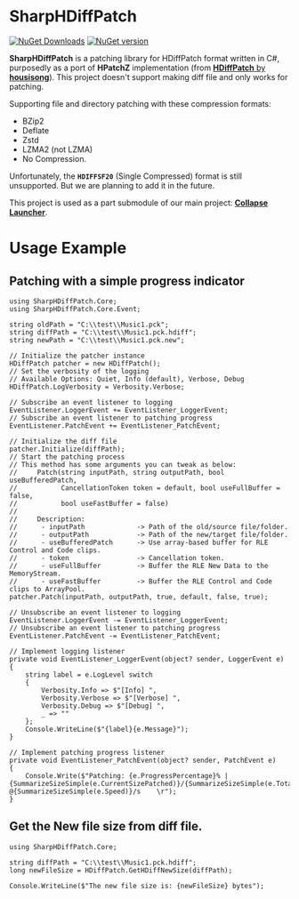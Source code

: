# SharpHDiffPatch

[![NuGet Downloads](https://img.shields.io/nuget/dt/SharpHDiffPatch.Core.svg?style=flat-square)](https://www.nuget.org/packages/SharpHDiffPatch.Core/) [![NuGet version](https://img.shields.io/nuget/v/SharpHDiffPatch.Core.svg?style=flat-square)](https://www.nuget.org/packages/SharpHDiffPatch.Core/)

**SharpHDiffPatch** is a patching library for HDiffPatch format written in C#, purposedly as a port of **HPatchZ** implementation (from [**HDiffPatch** by **housisong**](https://github.com/sisong/HDiffPatch)). This project doesn't support making diff file and only works for patching.

Supporting file and directory patching with these compression formats:
- BZip2
- Deflate
- Zstd
- LZMA2 (not LZMA)
- No Compression.

Unfortunately, the **``HDIFFSF20``** (Single Compressed) format is still unsupported. But we are planning to add it in the future.

This project is used as a part submodule of our main project: [**Collapse Launcher**](https://github.com/CollapseLauncher).

# Usage Example
## Patching with a simple progress indicator
```CSharp
using SharpHDiffPatch.Core;
using SharpHDiffPatch.Core.Event;

string oldPath = "C:\\test\\Music1.pck";
string diffPath = "C:\\test\\Music1.pck.hdiff";
string newPath = "C:\\test\\Music1.pck.new";

// Initialize the patcher instance
HDiffPatch patcher = new HDiffPatch();
// Set the verbosity of the logging
// Available Options: Quiet, Info (default), Verbose, Debug
HDiffPatch.LogVerbosity = Verbosity.Verbose;

// Subscribe an event listener to logging
EventListener.LoggerEvent += EventListener_LoggerEvent;
// Subscribe an event listener to patching progress
EventListener.PatchEvent += EventListener_PatchEvent;

// Initialize the diff file
patcher.Initialize(diffPath);
// Start the patching process
// This method has some arguments you can tweak as below:
//     Patch(string inputPath, string outputPath, bool useBufferedPatch,
//           CancellationToken token = default, bool useFullBuffer = false,
//           bool useFastBuffer = false)
// 
//     Description:
//      - inputPath             -> Path of the old/source file/folder.
//      - outputPath            -> Path of the new/target file/folder.
//      - useBufferedPatch      -> Use array-based buffer for RLE Control and Code clips.
//      - token                 -> Cancellation token.
//      - useFullBuffer         -> Buffer the RLE New Data to the MemoryStream.
//      - useFastBuffer         -> Buffer the RLE Control and Code clips to ArrayPool.
patcher.Patch(inputPath, outputPath, true, default, false, true);

// Unsubscribe an event listener to logging
EventListener.LoggerEvent -= EventListener_LoggerEvent;
// Unsubscribe an event listener to patching progress
EventListener.PatchEvent -= EventListener_PatchEvent;

// Implement logging listener
private void EventListener_LoggerEvent(object? sender, LoggerEvent e)
{
    string label = e.LogLevel switch
    {
        Verbosity.Info => $"[Info] ",
        Verbosity.Verbose => $"[Verbose] ",
        Verbosity.Debug => $"[Debug] ",
        _ => ""
    };
    Console.WriteLine($"{label}{e.Message}");
}

// Implement patching progress listener
private void EventListener_PatchEvent(object? sender, PatchEvent e)
{
    Console.Write($"Patching: {e.ProgressPercentage}% | {SummarizeSizeSimple(e.CurrentSizePatched)}/{SummarizeSizeSimple(e.TotalSizeToBePatched)} @{SummarizeSizeSimple(e.Speed)}/s    \r");
}
```

## Get the New file size from diff file.
```CSharp
using SharpHDiffPatch.Core;

string diffPath = "C:\\test\\Music1.pck.hdiff";
long newFileSize = HDiffPatch.GetHDiffNewSize(diffPath);

Console.WriteLine($"The new file size is: {newFileSize} bytes");
```